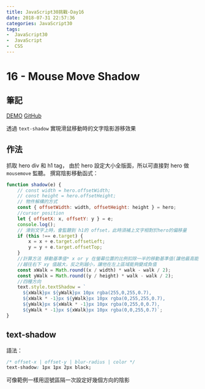 ```yaml
---
title: JavaScript30挑戰-Day16
date: 2018-07-31 22:57:36
categories: JavaScript30
tags:
-  JavaScript30
-  JavaScript
-  CSS
---
```


# 16 - Mouse Move Shadow

## 筆記

[DEMO](https://weiyuan1993.github.io/JavaScript30/16-Mouse-Move-Shadow)
[GitHub](https://github.com/weiyuan1993/JavaScript30/tree/master/16-Mouse-Move-Shadow)

透過 `text-shadow` 實現滑鼠移動時的文字陰影游移效果

<!--more-->

## 作法

抓取 hero div 和 h1 tag， 由於 hero 設定大小全版面，所以可直接對 hero 做 `mousemove` 監聽。
撰寫陰影移動函式：

```javascript
function shadow(e) {
    // const width = hero.offsetWidth;
    // const height = hero.offsetHeight;
    // 物件解構的方式
    const { offsetWidth: width, offsetHeight: height } = hero;
    //cursor position
    let { offsetX: x, offsetY: y } = e;
    console.log();
    // 滑到文字上時，會監聽到 h1的 offset，此時須補上文字相對於hero的偏移量
    if (this !== e.target) {
        x = x + e.target.offsetLeft;
        y = y + e.target.offsetTop;
    }
    //計算方法 移動基準值* x or y 在螢幕位置的比例扣除一半的移動基準值(讓他最高能偏移一半)
    //越往右下 xy 值越大，反之則越小，讓他在左上區域能夠變成負值
    const xWalk = Math.round((x / width) * walk - walk / 2);
    const yWalk = Math.round((y / height) * walk - walk / 2);
    //四種方向
    text.style.textShadow = `
      ${xWalk}px ${yWalk}px 10px rgba(255,0,255,0.7),
      ${xWalk * -1}px ${yWalk}px 10px rgba(0,255,255,0.7),
      ${yWalk}px ${xWalk * -1}px 10px rgba(0,255,0,0.7),
      ${yWalk * -1}px ${xWalk}px 10px rgba(0,0,255,0.7)`;
}
```

## text-shadow

語法：

```css
/* offset-x | offset-y | blur-radius | color */
text-shadow: 1px 1px 2px black;
```

可像範例一樣用逗號區隔一次設定好幾個方向的陰影
